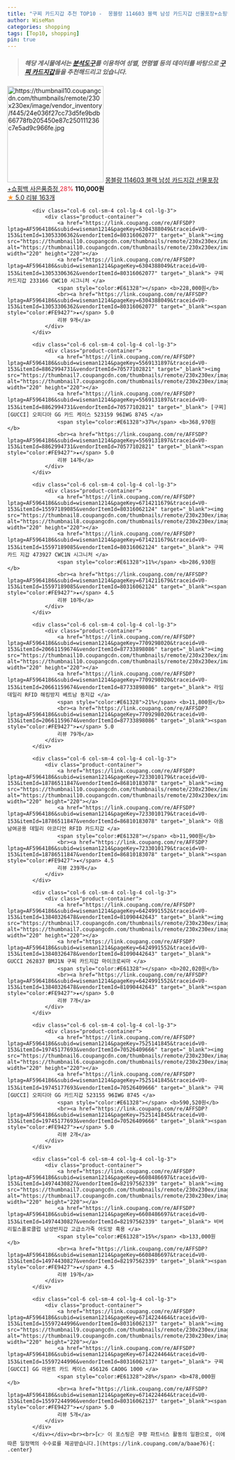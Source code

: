 ```yaml
---
title: "구찌 카드지갑 추천 TOP10 -  몽블랑 114603 블랙 남성 카드지갑 선물포장+쇼핑백 사은품증정 "
author: WiseMan
categories: shopping
tags: [Top10, shopping]
pin: true
---
```


> ##### 해당 게시물에서는 [**분석도구**](https://itemscout.io/)를 이용하여 **성별**, **연령별** 등의 데이터를 바탕으로 [**구찌 카드지갑**](https://link.coupang.com/a/baae76)들을 추천해드리고 있습니다.
<div class="container"><div class="row">
            <div class="col-6 col-sm-4 col-lg-4 col-lg-3">
                <div class="product-container">
                    <a href="https://link.coupang.com/re/AFFSDP?lptag=AF5964186&subid=wiseman1214&pageKey=7109342072&traceid=V0-153&itemId=17768376527&vendorItemId=84932612718" target="_blank"><img src="https://thumbnail10.coupangcdn.com/thumbnails/remote/230x230ex/image/vendor_inventory/f445/24e036f27cc73d5fe9bdb66778fb205450e87c250111236c7e5ad9c966fe.jpg" alt="https://thumbnail10.coupangcdn.com/thumbnails/remote/230x230ex/image/vendor_inventory/f445/24e036f27cc73d5fe9bdb66778fb205450e87c250111236c7e5ad9c966fe.jpg" width="220" height="220"></a>
                    <a href="https://link.coupang.com/re/AFFSDP?lptag=AF5964186&subid=wiseman1214&pageKey=7109342072&traceid=V0-153&itemId=17768376527&vendorItemId=84932612718" target="_blank"> 몽블랑 114603 블랙 남성 카드지갑 선물포장+쇼핑백 사은품증정 </a>
                    <span style="color:#E61328">28%</span> <b>110,000원</b>
                    <br><a href="https://link.coupang.com/re/AFFSDP?lptag=AF5964186&subid=wiseman1214&pageKey=7109342072&traceid=V0-153&itemId=17768376527&vendorItemId=84932612718" target="_blank"><span style="color:#FE9427">★</span> 5.0
                    리뷰 163개</a>
                </div>
            </div>
            
            <div class="col-6 col-sm-4 col-lg-4 col-lg-3">
                <div class="product-container">
                    <a href="https://link.coupang.com/re/AFFSDP?lptag=AF5964186&subid=wiseman1214&pageKey=6304388049&traceid=V0-153&itemId=13053306362&vendorItemId=80316062077" target="_blank"><img src="https://thumbnail10.coupangcdn.com/thumbnails/remote/230x230ex/image/vendor_inventory/f0a3/47c4e3c45b98e0bfed86211394c620fa8e9cafea6395899c4b62bbf14a4b.jpg" alt="https://thumbnail10.coupangcdn.com/thumbnails/remote/230x230ex/image/vendor_inventory/f0a3/47c4e3c45b98e0bfed86211394c620fa8e9cafea6395899c4b62bbf14a4b.jpg" width="220" height="220"></a>
                    <a href="https://link.coupang.com/re/AFFSDP?lptag=AF5964186&subid=wiseman1214&pageKey=6304388049&traceid=V0-153&itemId=13053306362&vendorItemId=80316062077" target="_blank"> 구찌 카드지갑 233166 CWC10 시그니처 </a>
                    <span style="color:#E61328"></span> <b>228,000원</b>
                    <br><a href="https://link.coupang.com/re/AFFSDP?lptag=AF5964186&subid=wiseman1214&pageKey=6304388049&traceid=V0-153&itemId=13053306362&vendorItemId=80316062077" target="_blank"><span style="color:#FE9427">★</span> 5.0
                    리뷰 9개</a>
                </div>
            </div>
            
            <div class="col-6 col-sm-4 col-lg-4 col-lg-3">
                <div class="product-container">
                    <a href="https://link.coupang.com/re/AFFSDP?lptag=AF5964186&subid=wiseman1214&pageKey=5569131897&traceid=V0-153&itemId=8862994731&vendorItemId=70577102821" target="_blank"><img src="https://thumbnail7.coupangcdn.com/thumbnails/remote/230x230ex/image/vendor_inventory/5ffe/5217a3ebd7136c52b7e0c3af3dcc460a4ecd6ae46e8def9f5cf88050c8be.jpg" alt="https://thumbnail7.coupangcdn.com/thumbnails/remote/230x230ex/image/vendor_inventory/5ffe/5217a3ebd7136c52b7e0c3af3dcc460a4ecd6ae46e8def9f5cf88050c8be.jpg" width="220" height="220"></a>
                    <a href="https://link.coupang.com/re/AFFSDP?lptag=AF5964186&subid=wiseman1214&pageKey=5569131897&traceid=V0-153&itemId=8862994731&vendorItemId=70577102821" target="_blank"> [구찌] [GUCCI] 오피디아 GG 카드 케이스 523159 96IWG 8745 </a>
                    <span style="color:#E61328">37%</span> <b>368,970원</b>
                    <br><a href="https://link.coupang.com/re/AFFSDP?lptag=AF5964186&subid=wiseman1214&pageKey=5569131897&traceid=V0-153&itemId=8862994731&vendorItemId=70577102821" target="_blank"><span style="color:#FE9427">★</span> 5.0
                    리뷰 14개</a>
                </div>
            </div>
            
            <div class="col-6 col-sm-4 col-lg-4 col-lg-3">
                <div class="product-container">
                    <a href="https://link.coupang.com/re/AFFSDP?lptag=AF5964186&subid=wiseman1214&pageKey=6714211679&traceid=V0-153&itemId=15597189085&vendorItemId=80316062124" target="_blank"><img src="https://thumbnail8.coupangcdn.com/thumbnails/remote/230x230ex/image/vendor_inventory/d353/a366fc49a2ceb2413270fb05f906b8948172fe9b65485ef77c7152436512.jpg" alt="https://thumbnail8.coupangcdn.com/thumbnails/remote/230x230ex/image/vendor_inventory/d353/a366fc49a2ceb2413270fb05f906b8948172fe9b65485ef77c7152436512.jpg" width="220" height="220"></a>
                    <a href="https://link.coupang.com/re/AFFSDP?lptag=AF5964186&subid=wiseman1214&pageKey=6714211679&traceid=V0-153&itemId=15597189085&vendorItemId=80316062124" target="_blank"> 구찌 카드 지갑 473927 CWC1N 시그니처 </a>
                    <span style="color:#E61328">11%</span> <b>286,930원</b>
                    <br><a href="https://link.coupang.com/re/AFFSDP?lptag=AF5964186&subid=wiseman1214&pageKey=6714211679&traceid=V0-153&itemId=15597189085&vendorItemId=80316062124" target="_blank"><span style="color:#FE9427">★</span> 4.5
                    리뷰 10개</a>
                </div>
            </div>
            
            <div class="col-6 col-sm-4 col-lg-4 col-lg-3">
                <div class="product-container">
                    <a href="https://link.coupang.com/re/AFFSDP?lptag=AF5964186&subid=wiseman1214&pageKey=7709298020&traceid=V0-153&itemId=20661159674&vendorItemId=87733898086" target="_blank"><img src="https://thumbnail10.coupangcdn.com/thumbnails/remote/230x230ex/image/vendor_inventory/4d8b/5f166cc642f92a04fa9070d24d94d0e594289b9ac50366211789ca92b52c.jpg" alt="https://thumbnail10.coupangcdn.com/thumbnails/remote/230x230ex/image/vendor_inventory/4d8b/5f166cc642f92a04fa9070d24d94d0e594289b9ac50366211789ca92b52c.jpg" width="220" height="220"></a>
                    <a href="https://link.coupang.com/re/AFFSDP?lptag=AF5964186&subid=wiseman1214&pageKey=7709298020&traceid=V0-153&itemId=20661159674&vendorItemId=87733898086" target="_blank"> 라임데일리 RFID 해킹방지 베트남 동지갑 </a>
                    <span style="color:#E61328">21%</span> <b>11,800원</b>
                    <br><a href="https://link.coupang.com/re/AFFSDP?lptag=AF5964186&subid=wiseman1214&pageKey=7709298020&traceid=V0-153&itemId=20661159674&vendorItemId=87733898086" target="_blank"><span style="color:#FE9427">★</span> 5.0
                    리뷰 79개</a>
                </div>
            </div>
            
            <div class="col-6 col-sm-4 col-lg-4 col-lg-3">
                <div class="product-container">
                    <a href="https://link.coupang.com/re/AFFSDP?lptag=AF5964186&subid=wiseman1214&pageKey=7233010179&traceid=V0-153&itemId=18786511847&vendorItemId=86810183078" target="_blank"><img src="https://thumbnail10.coupangcdn.com/thumbnails/remote/230x230ex/image/vendor_inventory/0665/d54ea77d3bfcf5001f2ac7e36376032bae5d86488ccd2e0c921ec58d9c49.jpg" alt="https://thumbnail10.coupangcdn.com/thumbnails/remote/230x230ex/image/vendor_inventory/0665/d54ea77d3bfcf5001f2ac7e36376032bae5d86488ccd2e0c921ec58d9c49.jpg" width="220" height="220"></a>
                    <a href="https://link.coupang.com/re/AFFSDP?lptag=AF5964186&subid=wiseman1214&pageKey=7233010179&traceid=V0-153&itemId=18786511847&vendorItemId=86810183078" target="_blank"> 아옴 남여공용 데일리 아코디언 RFID 카드지갑 </a>
                    <span style="color:#E61328"></span> <b>11,900원</b>
                    <br><a href="https://link.coupang.com/re/AFFSDP?lptag=AF5964186&subid=wiseman1214&pageKey=7233010179&traceid=V0-153&itemId=18786511847&vendorItemId=86810183078" target="_blank"><span style="color:#FE9427">★</span> 4.5
                    리뷰 239개</a>
                </div>
            </div>
            
            <div class="col-6 col-sm-4 col-lg-4 col-lg-3">
                <div class="product-container">
                    <a href="https://link.coupang.com/re/AFFSDP?lptag=AF5964186&subid=wiseman1214&pageKey=6424991552&traceid=V0-153&itemId=13840326478&vendorItemId=81090442643" target="_blank"><img src="https://thumbnail7.coupangcdn.com/thumbnails/remote/230x230ex/image/vendor_inventory/9c03/ee95367221d76bd3414fb77c2a15cfe54c825ccaa0811f0e7980375e1883.jpg" alt="https://thumbnail7.coupangcdn.com/thumbnails/remote/230x230ex/image/vendor_inventory/9c03/ee95367221d76bd3414fb77c2a15cfe54c825ccaa0811f0e7980375e1883.jpg" width="220" height="220"></a>
                    <a href="https://link.coupang.com/re/AFFSDP?lptag=AF5964186&subid=wiseman1214&pageKey=6424991552&traceid=V0-153&itemId=13840326478&vendorItemId=81090442643" target="_blank"> GUCCI 262837 BMJ1N 구찌 카드지갑 마이크로씨마 </a>
                    <span style="color:#E61328"></span> <b>202,020원</b>
                    <br><a href="https://link.coupang.com/re/AFFSDP?lptag=AF5964186&subid=wiseman1214&pageKey=6424991552&traceid=V0-153&itemId=13840326478&vendorItemId=81090442643" target="_blank"><span style="color:#FE9427">★</span> 5.0
                    리뷰 7개</a>
                </div>
            </div>
            
            <div class="col-6 col-sm-4 col-lg-4 col-lg-3">
                <div class="product-container">
                    <a href="https://link.coupang.com/re/AFFSDP?lptag=AF5964186&subid=wiseman1214&pageKey=7525141845&traceid=V0-153&itemId=19745177693&vendorItemId=70526409666" target="_blank"><img src="https://thumbnail6.coupangcdn.com/thumbnails/remote/230x230ex/image/vendor_inventory/47b2/d7d8dbc7b0cb603dd4523925d03d99f91573d2bb9eb131a0552aba7cfc1a.jpg" alt="https://thumbnail6.coupangcdn.com/thumbnails/remote/230x230ex/image/vendor_inventory/47b2/d7d8dbc7b0cb603dd4523925d03d99f91573d2bb9eb131a0552aba7cfc1a.jpg" width="220" height="220"></a>
                    <a href="https://link.coupang.com/re/AFFSDP?lptag=AF5964186&subid=wiseman1214&pageKey=7525141845&traceid=V0-153&itemId=19745177693&vendorItemId=70526409666" target="_blank"> 구찌 [GUCCI] 오피디아 GG 카드지갑 523155 96IWG 8745 </a>
                    <span style="color:#E61328"></span> <b>590,520원</b>
                    <br><a href="https://link.coupang.com/re/AFFSDP?lptag=AF5964186&subid=wiseman1214&pageKey=7525141845&traceid=V0-153&itemId=19745177693&vendorItemId=70526409666" target="_blank"><span style="color:#FE9427">★</span> 5.0
                    리뷰 2개</a>
                </div>
            </div>
            
            <div class="col-6 col-sm-4 col-lg-4 col-lg-3">
                <div class="product-container">
                    <a href="https://link.coupang.com/re/AFFSDP?lptag=AF5964186&subid=wiseman1214&pageKey=6608486697&traceid=V0-153&itemId=14974430827&vendorItemId=82197562339" target="_blank"><img src="https://thumbnail7.coupangcdn.com/thumbnails/remote/230x230ex/image/vendor_inventory/09c9/7da4a820f458070f007a0f1ce7a8e0608d9aa03792efc38c71018be85412.png" alt="https://thumbnail7.coupangcdn.com/thumbnails/remote/230x230ex/image/vendor_inventory/09c9/7da4a820f458070f007a0f1ce7a8e0608d9aa03792efc38c71018be85412.png" width="220" height="220"></a>
                    <a href="https://link.coupang.com/re/AFFSDP?lptag=AF5964186&subid=wiseman1214&pageKey=6608486697&traceid=V0-153&itemId=14974430827&vendorItemId=82197562339" target="_blank"> 비버리힐스폴로클럽 남성반지갑 고급소가죽 아도방 흑용 </a>
                    <span style="color:#E61328">15%</span> <b>133,000원</b>
                    <br><a href="https://link.coupang.com/re/AFFSDP?lptag=AF5964186&subid=wiseman1214&pageKey=6608486697&traceid=V0-153&itemId=14974430827&vendorItemId=82197562339" target="_blank"><span style="color:#FE9427">★</span> 4.5
                    리뷰 19개</a>
                </div>
            </div>
            
            <div class="col-6 col-sm-4 col-lg-4 col-lg-3">
                <div class="product-container">
                    <a href="https://link.coupang.com/re/AFFSDP?lptag=AF5964186&subid=wiseman1214&pageKey=6714224464&traceid=V0-153&itemId=15597244996&vendorItemId=80316062137" target="_blank"><img src="https://thumbnail9.coupangcdn.com/thumbnails/remote/230x230ex/image/vendor_inventory/f379/b04bc929b691ce2120812bd95a4868db67f458b0ba586b4b17e0c28ad981.jpg" alt="https://thumbnail9.coupangcdn.com/thumbnails/remote/230x230ex/image/vendor_inventory/f379/b04bc929b691ce2120812bd95a4868db67f458b0ba586b4b17e0c28ad981.jpg" width="220" height="220"></a>
                    <a href="https://link.coupang.com/re/AFFSDP?lptag=AF5964186&subid=wiseman1214&pageKey=6714224464&traceid=V0-153&itemId=15597244996&vendorItemId=80316062137" target="_blank"> 구찌 [GUCCI] GG 마몬트 카드 케이스 456126 CAO0G 1000 </a>
                    <span style="color:#E61328">28%</span> <b>478,000원</b>
                    <br><a href="https://link.coupang.com/re/AFFSDP?lptag=AF5964186&subid=wiseman1214&pageKey=6714224464&traceid=V0-153&itemId=15597244996&vendorItemId=80316062137" target="_blank"><span style="color:#FE9427">★</span> 5.0
                    리뷰 5개</a>
                </div>
            </div>
            </div></div><br><br>[👉 이 포스팅은 쿠팡 파트너스 활동의 일환으로, 이에 따른 일정액의 수수료를 제공받습니다.](https://link.coupang.com/a/baae76){: .center}